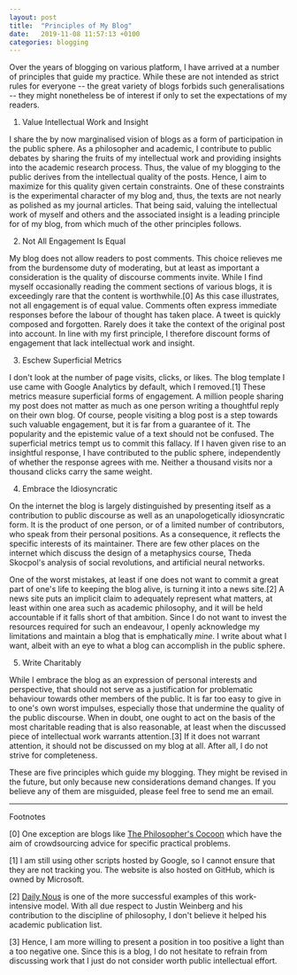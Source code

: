 ```yaml
---
layout: post
title:  "Principles of My Blog"
date:   2019-11-08 11:57:13 +0100
categories: blogging
---
```


Over the years of blogging on various platform, I have arrived at a number of principles that guide my practice. While these are not intended as strict rules for everyone -- the great variety of blogs forbids such generalisations -- they might nonetheless be of interest if only to set the expectations of my readers.


1) Value Intellectual Work and Insight

I share the by now marginalised vision of blogs as a form of participation in the public sphere. As a philosopher and academic, I contribute to public debates by sharing the fruits of my intellectual work and providing insights into the academic research process. Thus, the value of my blogging to the public derives from the intellectual quality of the posts. Hence, I aim to maximize for this quality given certain constraints. One of these constraints is the experimental character of my blog and, thus, the texts are not nearly as polished as my journal articles. That being said, valuing the intellectual work of myself and others and the associated insight is a leading principle for of my blog, from which much of the other principles follows.


2) Not All Engagement Is Equal

My blog does not allow readers to post comments. This choice relieves me from the burdensome duty of moderating, but at least as important a consideration is the quality of discourse comments invite. While I find myself occasionally reading the comment sections of various blogs, it is exceedingly rare that the content is worthwhile.[0] As this case illustrates, not all engagement is of equal value. Comments often express immediate responses before the labour of thought has taken place. A tweet is quickly composed and forgotten. Rarely does it take the context of the original post into account. In line with my first principle, I therefore discount forms of engagement that lack intellectual work and insight.


3) Eschew Superficial Metrics

I don't look at the number of page visits, clicks, or likes. The blog template I use came with Google Analytics by default, which I removed.[1] These metrics measure superficial forms of engagement. A million people sharing my post does not matter as much as one person writing a thoughtful reply on their own blog. Of course, people visiting a blog post is a step towards such valuable engagement, but it is far from a guarantee of it. The popularity and the epistemic value of a text should not be confused. The superficial metrics tempt us to commit this fallacy. If I haven given rise to an insightful response, I have contributed to the public sphere, independently of whether the response agrees with me. Neither a thousand visits nor a thousand clicks carry the same weight.


4) Embrace the Idiosyncratic

On the internet the blog is largely distinguished by presenting itself as a contribution to public discourse as well as an unapologetically idiosyncratic form. It is the product of one person, or of a limited number of contributors, who speak from their personal positions. As a consequence, it reflects the specific interests of its maintainer. There are few other places on the internet which discuss the design of a metaphysics course, Theda Skocpol's analysis of social revolutions, and artificial neural networks.

One of the worst mistakes, at least if one does not want to commit a great part of one's life to keeping the blog alive, is turning it into a news site.[2] A news site puts an implicit claim to adequately represent what matters, at least within one area such as academic philosophy, and it will be held accountable if it falls short of that ambition. Since I do not want to invest the resources required for such an endeavour, I openly acknowledge my limitations and maintain a blog that is emphatically *mine*. I write about what I want, albeit with an eye to what a blog can accomplish in the public sphere.


5) Write Charitably

While I embrace the blog as an expression of personal interests and perspective, that should not serve as a justification for problematic behaviour towards other members of the public. It is far too easy to give in to one's own worst impulses, especially those that undermine the quality of the public discourse. When in doubt, one ought to act on the basis of the most charitable reading that is also reasonable, at least when the discussed piece of intellectual work warrants attention.[3] If it does not warrant attention, it should not be discussed on my blog at all. After all, I do not strive for completeness. 


These are five principles which guide my blogging. They might be revised in the future, but only because new considerations demand changes. If you believe any of them are misguided, please feel free to send me an email.


---
Footnotes

[0] One exception are blogs like [The Philosopher's Cocoon](https://philosopherscocoon.typepad.com/) which have the aim of crowdsourcing advice for specific practical problems.

[1] I am still using other scripts hosted by Google, so I cannot ensure that they are not tracking you. The website is also hosted on GitHub, which is owned by Microsoft.

[2] [Daily Nous](http://dailynous.com/) is one of the more successful examples of this work-intensive model. With all due respect to Justin Weinberg and his contribution to the discipline of philosophy, I don't believe it helped his academic publication list.

[3] Hence, I am more willing to present a position in too positive a light than a too negative one. Since this is a blog, I do not hesitate to refrain from discussing work that I just do not consider worth public intellectual effort.
